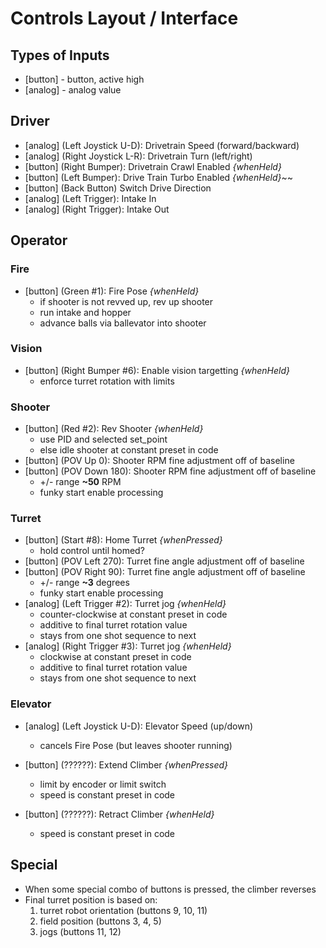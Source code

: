 # Controls Layout / Interface

## Types of Inputs
- [button] - button, active high
- [analog] - analog value

## Driver
- [analog] (Left Joystick U-D): Drivetrain Speed (forward/backward)
- [analog] (Right Joystick L-R): Drivetrain Turn (left/right)
- [button] (Right Bumper): Drivetrain Crawl Enabled *{whenHeld}*
- [button] (Left Bumper): Drive Train Turbo Enabled *{whenHeld}*~~
- [button] (Back Button) Switch Drive Direction
- [analog] (Left Trigger): Intake In
- [analog] (Right Trigger): Intake Out

## Operator
### Fire
- [button] (Green #1): Fire Pose *{whenHeld}*
  - if shooter is not revved up, rev up shooter
  - run intake and hopper
  - advance balls via ballevator into shooter
### Vision
- [button] (Right Bumper #6): Enable vision targetting *{whenHeld}*
  - enforce turret rotation with limits
### Shooter
- [button] (Red #2): Rev Shooter *{whenHeld}*
  - use PID and selected set_point
  - else idle shooter at constant preset in code
- [button] (POV Up 0): Shooter RPM fine adjustment off of baseline
- [button] (POV Down 180): Shooter RPM fine adjustment off of baseline
  - +/- range **~50** RPM
  - funky start enable processing
### Turret
- [button] (Start #8): Home Turret *{whenPressed}*
  - hold control until homed?
- [button] (POV Left 270): Turret fine angle adjustment off of baseline
- [button] (POV Right 90): Turret fine angle adjustment off of baseline
  - +/- range **~3** degrees
  - funky start enable processing
- [analog] (Left Trigger #2): Turret jog *{whenHeld}*
  - counter-clockwise at constant preset in code
  - additive to final turret rotation value
  - stays from one shot sequence to next
- [analog] (Right Trigger #3): Turret jog *{whenHeld}*
  - clockwise at constant preset in code
  - additive to final turret rotation value
  - stays from one shot sequence to next
### Elevator
- [analog] (Left Joystick U-D): Elevator Speed (up/down)
  - cancels Fire Pose (but leaves shooter running)



- [button] (??????): Extend Climber *{whenPressed}*
  - limit by encoder or limit switch
  - speed is constant preset in code
- [button] (??????): Retract Climber *{whenHeld}*
   - speed is constant preset in code


## Special
- When some special combo of buttons is pressed, the climber reverses
- Final turret position is based on:
  1. turret robot orientation (buttons 9, 10, 11)
  1. field position (buttons 3, 4, 5)
  1. jogs (buttons 11, 12)
